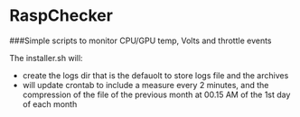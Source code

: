 # RaspChecker
###Simple scripts to monitor CPU/GPU temp, Volts and throttle events

The installer.sh will:
- create the logs dir that is the defauolt to store logs file and the archives
- will update crontab to include a measure every 2 minutes, and the compression of the file of the previous month at 00.15 AM of the 1st day of each month


